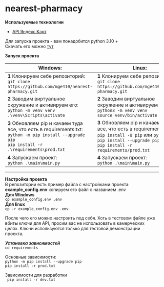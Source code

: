 # nearest-pharmacy

**Используемые технологии**

* [API Яндекс Карт](https://yandex.ru/dev/maps/)

Для запуска проекта - вам понадобится python 3.10 +  
Скачать его можно [тут](https://www.python.org/downloads/)

**Запуск проекта**


| Windows:                                                                                                                                                            | Linux:                                                                                                                                                                                             |
|---------------------------------------------------------------------------------------------------------------------------------------------------------------------|----------------------------------------------------------------------------------------------------------------------------------------------------------------------------------------------------|
| **1** Клонируем себе репозиторий:  <br/>  ```git clone https://github.com/mge410/nearest-pharmacy.git ```                                                           | **1** Клонируем себе репозиторий:  <br/>  ```git clone https://github.com/mge410/nearest-pharmacy.git ```                                                                                          |
| **2** Заводим виртуальное окружение и активируем его: <br> ```python -m venv venv ``` <br> ```.\venv\Scripts\activate ```                                           | **2** Заводим виртуальное окружение и активируем его: <br> ```python3 -m venv venv ``` <br> ```source venv/bin/activate ```                                                                        |
| **3** Обновляем pip и качаем туда все, что есть в requirements.txt: <br>```python -m pip install --upgrade pip``` <br> ```pip install -r .\requirements\prod.txt ``` | **3** Обновляем pip и качаем туда все, что есть в requirements.txt: <br> ```pip install -U pip``` или    ```python3 -m pip install --upgrade pip``` <br> ```pip install -r requirements/prod.txt``` |
| **4** Запускаем проект: <br> ``` python .\main\main.py ```                                                                                                          | **4** Запускаем проект: <br> ``` python .\main\main.py	```                                                                                                                                         |

---

**Настройка проекта**  
В репозитории есть пример файла с настройками проекта __example_config.env__
копируем его файл с названием .env  
__Для Windows__   
```cp example_config.env .env```   
__Для linux__   
```cp -r example_config.env .env```

После чего его можно настроить под себя. Хоть в тестовом файле уже вбиты ключи для API, просим вас не использовать в камерческих целях. Ключи используются только для тестовой демонстрации проекта.


***Установка зависимостей***  
```cd requirements```  

Основные зависимости:  
```python -m pip install --upgrade pip```   
```pip install -r prod.txt ```  

Зависимости для разработки  
``` pip install -r dev.txt```  
